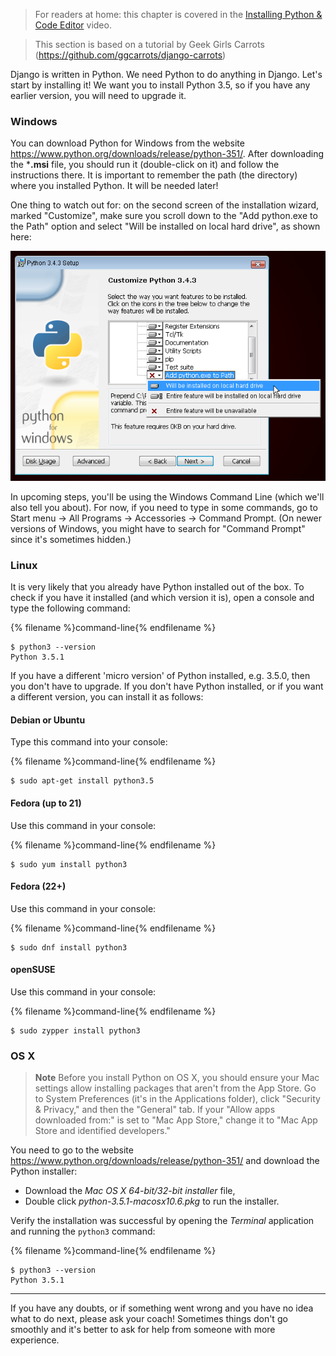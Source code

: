 > For readers at home: this chapter is covered in the [Installing Python & Code Editor](https://www.youtube.com/watch?v=pVTaqzKZCdA) video.

> This section is based on a tutorial by Geek Girls Carrots (https://github.com/ggcarrots/django-carrots)

Django is written in Python. We need Python to do anything in Django. Let's start by installing it! We want you to install Python 3.5, so if you have any earlier version, you will need to upgrade it.


### Windows

You can download Python for Windows from the website https://www.python.org/downloads/release/python-351/. After downloading the ***.msi** file, you should run it (double-click on it) and follow the instructions there. It is important to remember the path (the directory) where you installed Python. It will be needed later!

One thing to watch out for:  on the second screen of the installation wizard, marked "Customize", make sure you scroll down to the "Add python.exe to the Path" option and select "Will be installed on local hard drive", as shown here:

![Don't forget to add Python to the Path](../python_installation/images/add_python_to_windows_path.png)

In upcoming steps, you'll be using the Windows Command Line (which we'll also tell you about). For now, if you need to type in some commands, go to Start menu → All Programs → Accessories → Command Prompt. (On newer versions of Windows, you might have to search for "Command Prompt" since it's sometimes hidden.)

### Linux

It is very likely that you already have Python installed out of the box. To check if you have it installed (and which version it is), open a console and type the following command:

{% filename %}command-line{% endfilename %}
```
$ python3 --version
Python 3.5.1
```

If you have a different 'micro version' of Python installed, e.g. 3.5.0, then you don't have to upgrade. If you don't have Python installed, or if you want a different version, you can install it as follows:


#### Debian or Ubuntu

Type this command into your console:

{% filename %}command-line{% endfilename %}
```
$ sudo apt-get install python3.5
```

#### Fedora (up to 21)

Use this command in your console:

{% filename %}command-line{% endfilename %}
```
$ sudo yum install python3
```

#### Fedora (22+)

Use this command in your console:

{% filename %}command-line{% endfilename %}
```
$ sudo dnf install python3
```

#### openSUSE

Use this command in your console:

{% filename %}command-line{% endfilename %}
```
$ sudo zypper install python3
```

### OS X

> **Note** Before you install Python on OS X, you should ensure your Mac settings allow installing packages that aren't from the App Store. Go to System Preferences (it's in the Applications folder), click "Security & Privacy," and then the "General" tab. If your "Allow apps downloaded from:" is set to "Mac App Store," change it to "Mac App Store and identified developers."

You need to go to the website https://www.python.org/downloads/release/python-351/ and download the Python installer:

* Download the *Mac OS X 64-bit/32-bit installer* file,
* Double click *python-3.5.1-macosx10.6.pkg* to run the installer.

Verify the installation was successful by opening the *Terminal* application and running the `python3` command:

{% filename %}command-line{% endfilename %}
```
$ python3 --version
Python 3.5.1
```

----

If you have any doubts, or if something went wrong and you have no idea what to do next, please ask your coach! Sometimes things don't go smoothly and it's better to ask for help from someone with more experience.
